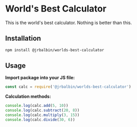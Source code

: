 # World's Best Calculator

This is the world's best calculator. Nothing is better than this.

## Installation

```bash
npm install @jrbalbin/worlds-best-calculator
```

## Usage

**Import package into your JS file:**

```js
const calc = require('@jrbalbin/worlds-best-calculator')
```

**Calculation methods:**

```js
console.log(calc.add(5, 10))
console.log(calc.subtract(20, 8))
console.log(calc.multiply(3, 15))
console.log(calc.divide(30, 6))
```
